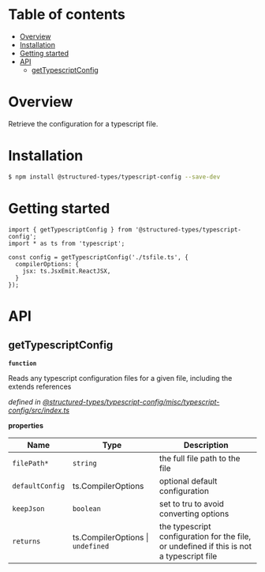 # Table of contents

-   [Overview](#overview)
-   [Installation](#installation)
-   [Getting started](#getting-started)
-   [API](#api)
    -   [getTypescriptConfig](#gettypescriptconfig)

# Overview

Retrieve the configuration for a typescript file.

# Installation

```bash
$ npm install @structured-types/typescript-config --save-dev
```

# Getting started

    import { getTypescriptConfig } from '@structured-types/typescript-config';
    import * as ts from 'typescript';

    const config = getTypescriptConfig('./tsfile.ts', {
      compilerOptions: {
        jsx: ts.JsxEmit.ReactJSX,
      }
    });

# API

<api-readme files="./src/index.ts"/>

<!-- START-API-README -->

## getTypescriptConfig

**`function`**

Reads any typescript configuration files for a given file, including the extends references

_defined in [@structured-types/typescript-config/misc/typescript-config/src/index.ts](https://github.com/ccontrols/component-controls/tree/master/misc/typescript-config/src/index.ts#L31)_

**properties**

| Name            | Type                              | Description                                                                              |
| --------------- | --------------------------------- | ---------------------------------------------------------------------------------------- |
| `filePath*`     | `string`                          | the full file path to the file                                                           |
| `defaultConfig` | ts.CompilerOptions                | optional default configuration                                                           |
| `keepJson`      | `boolean`                         | set to tru to avoid converting options                                                   |
| `returns`       | ts.CompilerOptions \| `undefined` | the typescript configuration for the file, or undefined if this is not a typescript file |

<!-- END-API-README -->
